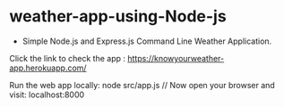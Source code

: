 # weather-app-using-Node-js
- Simple Node.js and Express.js Command Line Weather Application.

Click the link to check the app : https://knowyourweather-app.herokuapp.com/

Run the web app locally:
node src/app.js
// Now open your browser and visit: localhost:8000
